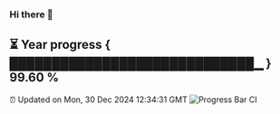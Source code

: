 ### Hi there 👋
⏳ Year progress { █████████████████████████████▁ } 99.60 %
---
⏰ Updated on Mon, 30 Dec 2024 12:34:31 GMT
![Progress Bar CI](https://github.com/liununu/liununu/workflows/Progress%20Bar%20CI/badge.svg)
